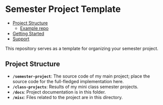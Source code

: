 ﻿# Semester Project Template <!-- omit in toc -->

- [Project Structure](#project-structure)
  - [Example repo](#example-repo)
- [Getting Started](#getting-started)
- [Support](#support)


This repository serves as a template for organizing your semester project.

## Project Structure

- **`/semester-project`**: The source code of my main project; place the source code for the full-fledged implementation here.
- **`/class-projects`**: Results of my mini class semester projects.
- **`/docs`**: Project documentation is in this folder.
- **`/misc`**: Files related to the project are in this directory.



